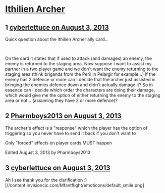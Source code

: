 # [Ithilien Archer](https://community.fantasyflightgames.com/topic/87759-ithilien-archer/)

## 1 [cyberlettuce on August 3, 2013](https://community.fantasyflightgames.com/topic/87759-ithilien-archer/?do=findComment&comment=830484)

Quick question about the Ithilien Archer ally card...

 

On the card it states that if used to attack (and damages) an enemy, the enemy is returned to the staging area. Now suppose I want to assist my partner in a two player game and we don't want the enemy returning to the staging area (think brigands from the Peril in Pelargir for example...) If the enemy has 2 defence or more can I decide that the archer just assisted in bringing the enemies defence down and didn't actually damage it? So in essence can I decide which order the characters are doing their damage, which would give me the option of either returning the enemy to the staging area or not... (assuming they have 2 or more defence)?

## 2 [Pharmboys2013 on August 3, 2013](https://community.fantasyflightgames.com/topic/87759-ithilien-archer/?do=findComment&comment=830491)

The archer's effect is a "response" which the player has the option of triggering so you never have to send it back if you don't want to

Only "forced" effects on player cards MUST happen

Edited August 3, 2013 by Pharmboys2013

## 3 [cyberlettuce on August 3, 2013](https://community.fantasyflightgames.com/topic/87759-ithilien-archer/?do=findComment&comment=830539)

Ah I see thank you for the clarification :) [//content.invisioncic.com/Mfantflight/emoticons/default_smile.png]

